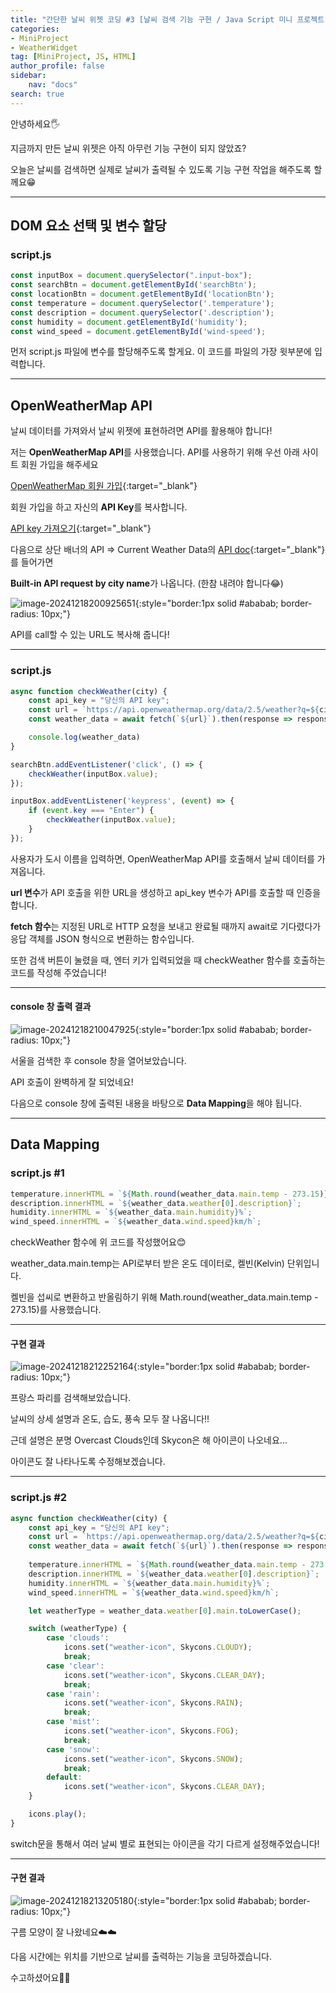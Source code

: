 ```yaml
---
title: "간단한 날씨 위젯 코딩 #3 [날씨 검색 기능 구현 / Java Script 미니 프로젝트]"
categories:
- MiniProject
- WeatherWidget
tag: [MiniProject, JS, HTML]
author_profile: false
sidebar:
    nav: "docs"
search: true
---
```

안녕하세요🖐️

지금까지 만든 날씨 위젯은 아직 아무런 기능 구현이 되지 않았죠?

오늘은 날씨를 검색하면 실제로 날씨가 출력될 수 있도록 기능 구현 작업을 해주도록 할께요😁

***

## DOM 요소 선택 및 변수 할당

### script.js

```js
const inputBox = document.querySelector(".input-box");
const searchBtn = document.getElementById('searchBtn');
const locationBtn = document.getElementById('locationBtn');
const temperature = document.querySelector('.temperature');
const description = document.querySelector('.description');
const humidity = document.getElementById('humidity');
const wind_speed = document.getElementById('wind-speed');
```

먼저 script.js 파일에 변수를 할당해주도록 할게요. 이 코드를 파일의 가장 윗부분에 입력합니다.

***

## OpenWeatherMap API

날씨 데이터를 가져와서 날씨 위젯에 표현하려면 API를 활용해야 합니다!

저는 **OpenWeatherMap API**를 사용했습니다. API를 사용하기 위해 우선 아래 사이트 회원 가입을 해주세요

[OpenWeatherMap 회원 가입](https://openweathermap.org/){:target="_blank"}

회원 가입을 하고 자신의 **API Key**를 복사합니다.

[API key 가져오기](https://home.openweathermap.org/api_keys){:target="_blank"}

다음으로 상단 배너의 API => Current Weather Data의 [API doc](https://openweathermap.org/current){:target="_blank"}를 들어가면

**Built-in API request by city name**가 나옵니다. (한참 내려야 합니다😂)

![image-20241218200925651](../assets/img/posts/2024-12-18-weather_widget_3/image-20241218200925651.png){:style="border:1px solid #ababab; border-radius: 10px;"}

API를 call할 수 있는 URL도 복사해 줍니다!

***

### script.js

```js
async function checkWeather(city) {
    const api_key = "당신의 API key";
    const url = `https://api.openweathermap.org/data/2.5/weather?q=${city}&appid=${api_key}`;
    const weather_data = await fetch(`${url}`).then(response => response.json());

    console.log(weather_data)
}

searchBtn.addEventListener('click', () => {
    checkWeather(inputBox.value);
});

inputBox.addEventListener('keypress', (event) => {
    if (event.key === "Enter") {
        checkWeather(inputBox.value);
    }
});
```

사용자가 도시 이름을 입력하면, OpenWeatherMap API를 호출해서 날씨 데이터를 가져옵니다.

**url 변수**가 API 호출을 위한 URL을 생성하고 api_key 변수가 API를 호출할 때 인증을 합니다.

**fetch 함수**는 지정된 URL로 HTTP 요청을 보내고 완료될 때까지 await로 기다렸다가 응답 객체를 JSON 형식으로 변환하는 함수입니다.

또한 검색 버튼이 눌렸을 때, 엔터 키가 입력되었을 때 checkWeather 함수를 호출하는 코드를 작성해 주었습니다!

***

#### console 창 출력 결과

![image-20241218210047925](../assets/img/posts/2024-12-18-weather_widget_3/image-20241218210047925.png){:style="border:1px solid #ababab; border-radius: 10px;"}

서울을 검색한 후 console 창을 열어보았습니다.

API 호출이 완벽하게 잘 되었네요!

다음으로 console 창에 출력된 내용을 바탕으로 **Data Mapping**을 해야 됩니다.

***

## Data Mapping

### script.js #1

```js
temperature.innerHTML = `${Math.round(weather_data.main.temp - 273.15)}°C`;
description.innerHTML = `${weather_data.weather[0].description}`;
humidity.innerHTML = `${weather_data.main.humidity}%`;
wind_speed.innerHTML = `${weather_data.wind.speed}km/h`;
```

checkWeather 함수에 위 코드를 작성했어요😊

weather_data.main.temp는 API로부터 받은 온도 데이터로, 켈빈(Kelvin) 단위입니다.

켈빈을 섭씨로 변환하고 반올림하기 위해 Math.round(weather_data.main.temp - 273.15)를 사용했습니다.

***

#### 구현 결과

![image-20241218212252164](../assets/img/posts/2024-12-18-weather_widget_3/image-20241218212252164.png){:style="border:1px solid #ababab; border-radius: 10px;"}

프랑스 파리를 검색해보았습니다.

날씨의 상세 설명과 온도, 습도, 풍속 모두 잘 나옵니다!!

근데 설명은 분명 Overcast Clouds인데 Skycon은 해 아이콘이 나오네요...

아이콘도 잘 나타나도록 수정해보겠습니다.

***

### script.js #2

```js
async function checkWeather(city) {
    const api_key = "당신의 API key";
    const url = `https://api.openweathermap.org/data/2.5/weather?q=${city}&appid=${api_key}`;
    const weather_data = await fetch(`${url}`).then(response => response.json());
    
    temperature.innerHTML = `${Math.round(weather_data.main.temp - 273.15)}°C`;
    description.innerHTML = `${weather_data.weather[0].description}`;
    humidity.innerHTML = `${weather_data.main.humidity}%`;
    wind_speed.innerHTML = `${weather_data.wind.speed}km/h`;

    let weatherType = weather_data.weather[0].main.toLowerCase();

    switch (weatherType) {
        case 'clouds':
            icons.set("weather-icon", Skycons.CLOUDY);
            break;
        case 'clear':
            icons.set("weather-icon", Skycons.CLEAR_DAY);
            break;
        case 'rain':
            icons.set("weather-icon", Skycons.RAIN);
            break;
        case 'mist':
            icons.set("weather-icon", Skycons.FOG);
            break;
        case 'snow':
            icons.set("weather-icon", Skycons.SNOW);
            break;
        default:
            icons.set("weather-icon", Skycons.CLEAR_DAY);
    }

    icons.play();
}
```

switch문을 통해서 여러 날씨 별로 표현되는 아이콘을 각기 다르게 설정해주었습니다!

***

#### 구현 결과

![image-20241218213205180](../assets/img/posts/2024-12-18-weather_widget_3/image-20241218213205180.png){:style="border:1px solid #ababab; border-radius: 10px;"}

구름 모양이 잘 나왔네요☁️☁️

다음 시간에는 위치를 기반으로 날씨를 출력하는 기능을 코딩하겠습니다.

수고하셨어요👏👏
